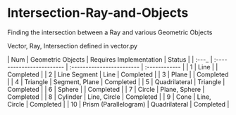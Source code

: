 # Intersection-Ray-and-Objects
Finding the intersection between a Ray and various Geometric Objects

Vector, Ray, Intersection defined in vector.py

| Num   | Geometric Objects         | Requires Implementation   | Status        |
| :---_ | :------------------------ | :------------------------ | :------------ |
| 1     | Line                      |                           | Completed     |
| 2     | Line Segment              | Line                      | Completed     |
| 3     | Plane                     |                           | Completed     |
| 4     | Triangle                  | Segment, Plane            | Completed     |
| 5     | Quadrilateral             | Triangle                  | Completed     |
| 6     | Sphere                    |                           | Completed     |
| 7     | Circle                    | Plane, Sphere             | Completed     |
| 8     | Cylinder                  | Line, Circle              | Completed     |
| 9     | Cone                      | Line, Circle              | Completed     |
| 10    | Prism (Parallelogram)     | Quadrilateral             | Completed     |










